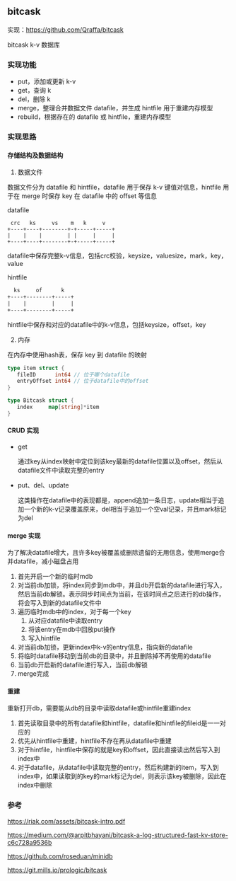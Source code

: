 ## bitcask

实现：https://github.com/Qraffa/bitcask

bitcask k-v 数据库

### 实现功能

- put，添加或更新 k-v
- get，查询 k
- del，删除 k
- merge，整理合并数据文件 datafile，并生成 hintfile 用于重建内存模型
- rebuild，根据存在的 datafile 或 hintfile，重建内存模型

### 实现思路

#### 存储结构及数据结构

1. 数据文件

数据文件分为 datafile 和 hintfile，datafile 用于保存 k-v 键值对信息，hintfile 用于在 merge 时保存 key 在 datafile 中的 offset 等信息

datafile

```te
 crc   ks     vs    m   k     v
+----+----+--------+-+-----+-----+
|    |    |        | |     |     |
+----+----+--------+-+-----+-----+
```

datafile中保存完整k-v信息，包括crc校验，keysize，valuesize，mark，key，value

hintfile

```tex
  ks     of      k
+----+--------+-----+
|    |        |     |
+----+--------+-----+
```

hintfile中保存和对应的datafile中的k-v信息，包括keysize，offset，key

2. 内存

在内存中使用hash表，保存 key 到 datafile 的映射

```go
type item struct {
   fileID      int64 // 位于哪个datafile
   entryOffset int64 // 位于datafile中的offset
}

type Bitcask struct {
   index     map[string]*item
}
```

#### CRUD 实现

- get

  通过key从index映射中定位到该key最新的datafile位置以及offset，然后从datafile文件中读取完整的entry

- put、del、update

  这类操作在datafile中的表现都是，append追加一条日志，update相当于追加一个新的k-v记录覆盖原来，del相当于追加一个空val记录，并且mark标记为del

#### merge 实现

为了解决datafile增大，且许多key被覆盖或删除遗留的无用信息，使用merge合并datafile，减小磁盘占用

1. 首先开启一个新的临时mdb
2. 对当前db加锁，将index同步到mdb中，并且db开启新的datafile进行写入，然后当前db解锁。表示同步时间点为当前，在该时间点之后进行的db操作，将会写入到新的datafile文件中
3. 遍历临时mdb中的index，对于每一个key
    1. 从对应datafile中读取entry
    2. 将该entry在mdb中回放put操作
    3. 写入hintfile
4. 对当前db加锁，更新index中k-v的entry信息，指向新的datafile
5. 将临时datafile移动到当前db的目录中，并且删除掉不再使用的datafile
6. 当前db开启新的datafile进行写入，当前db解锁
7. merge完成

#### 重建

重新打开db，需要能从db的目录中读取datafile或hintfile重建index

1. 首先读取目录中的所有datafile和hintfile，datafile和hintfile的fileid是一一对应的
2. 优先从hintfile中重建，hintfile不存在再从datafile中重建
3. 对于hintfile，hintfile中保存的就是key和offset，因此直接读出然后写入到index中
4. 对于datafile，从datafile中读取完整的entry，然后构建新的item，写入到index中，如果读取到的key的mark标记为del，则表示该key被删除，因此在index中删除

### 参考

https://riak.com/assets/bitcask-intro.pdf

https://medium.com/@arpitbhayani/bitcask-a-log-structured-fast-kv-store-c6c728a9536b

https://github.com/roseduan/minidb

https://git.mills.io/prologic/bitcask